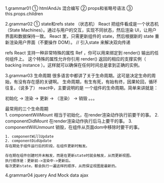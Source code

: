 1.grammar01
  ① htmlAndJs 混合编写
  ② props和省略号语法
  ③ this.props.children


2.grammar02
  ① state和refs
  state （状态机）
   React 把组件看成是一个状态机（State Machines）。通过与用户的交互，实现不同状态，然后渲染 UI，让用户界面和数据保持一致。
   React 里，只需更新组件的 state，然后根据新的 state 重新渲染用户界面（不要操作 DOM）。
  // 引入state 来解决双向传递

  refs
   React 支持一种非常特殊的属性 Ref ，你可以用来绑定到 render() 输出的任何组件上。
   这个特殊的属性允许你引用 render() 返回的相应的支撑实例（ backing instance ）。这样就可以确保在任何时间总是拿到正确的实例。


3.grammar03
  生命周期
  很多语言中都讲了关于生命周期。这可是决定生命的周始，有没有存在感的关键啊。
  生命周期，有生有死，有始有终，因果轮回，循环往复。（说多了）
  react中，主要说明的是 一个组件的生命周期。简单来讲就是：

  初始化 →  渲染  →  更新  →   （渲染）  →   销毁  。。。

  最常用的三个生命周期   
    1. componentWillMount
       相当于初始化，在render渲染动作执行前要干的事。
    2. componentDidMount
       在render渲染动作执行后马上要干的事。
    3. componentWillUnmount
       销毁，在组件从页面dom中移除时要干的事。


    1. componentWillUpdate
    2. componentDidUpdate
    存在期处于组件运行后的阶段，在组件更新时触发。

    存在期在组件创建时并未触发，而是在更新state时就会触发，从而更新视图。
    执行顺序是：更新前->渲染中->更新后。
    每次更新state，都会执行一遍这样的顺序，从而保证视图是最新的。

4.grammar04
   jquery And Mock data
   ajax